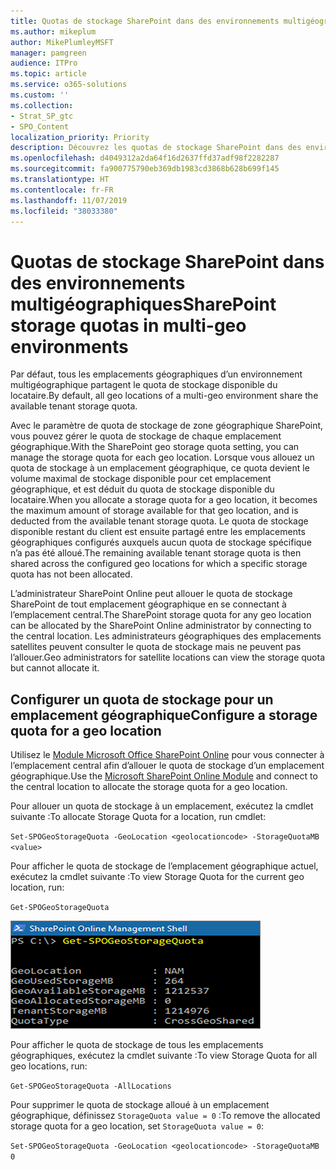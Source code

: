 ```yaml
---
title: Quotas de stockage SharePoint dans des environnements multigéographiques
ms.author: mikeplum
author: MikePlumleyMSFT
manager: pamgreen
audience: ITPro
ms.topic: article
ms.service: o365-solutions
ms.custom: ''
ms.collection:
- Strat_SP_gtc
- SPO_Content
localization_priority: Priority
description: Découvrez les quotas de stockage SharePoint dans des environnements multigéographiques.
ms.openlocfilehash: d4049312a2da64f16d2637ffd37adf98f2282287
ms.sourcegitcommit: fa900775790eb369db1983cd3868b628b699f145
ms.translationtype: HT
ms.contentlocale: fr-FR
ms.lasthandoff: 11/07/2019
ms.locfileid: "38033380"
---
```

# <a name="sharepoint-storage-quotas-in-multi-geo-environments"></a><span data-ttu-id="ceb42-103">Quotas de stockage SharePoint dans des environnements multigéographiques</span><span class="sxs-lookup"><span data-stu-id="ceb42-103">SharePoint storage quotas in multi-geo environments</span></span>

<span data-ttu-id="ceb42-104">Par défaut, tous les emplacements géographiques d’un environnement multigéographique partagent le quota de stockage disponible du locataire.</span><span class="sxs-lookup"><span data-stu-id="ceb42-104">By default, all geo locations of a multi-geo environment share the available tenant storage quota.</span></span>

<span data-ttu-id="ceb42-105">Avec le paramètre de quota de stockage de zone géographique SharePoint, vous pouvez gérer le quota de stockage de chaque emplacement géographique.</span><span class="sxs-lookup"><span data-stu-id="ceb42-105">With the SharePoint geo storage quota setting, you can manage the storage quota for each geo location.</span></span> <span data-ttu-id="ceb42-106">Lorsque vous allouez un quota de stockage à un emplacement géographique, ce quota devient le volume maximal de stockage disponible pour cet emplacement géographique, et est déduit du quota de stockage disponible du locataire.</span><span class="sxs-lookup"><span data-stu-id="ceb42-106">When you allocate a storage quota for a geo location, it becomes the maximum amount of storage available for that geo location, and is deducted from the available tenant storage quota.</span></span> <span data-ttu-id="ceb42-107">Le quota de stockage disponible restant du client est ensuite partagé entre les emplacements géographiques configurés auxquels aucun quota de stockage spécifique n’a pas été alloué.</span><span class="sxs-lookup"><span data-stu-id="ceb42-107">The remaining available tenant storage quota is then shared across the configured geo locations for which a specific storage quota has not been allocated.</span></span>

<span data-ttu-id="ceb42-108">L’administrateur SharePoint Online peut allouer le quota de stockage SharePoint de tout emplacement géographique en se connectant à l’emplacement central.</span><span class="sxs-lookup"><span data-stu-id="ceb42-108">The SharePoint storage quota for any geo location can be allocated by the SharePoint Online administrator by connecting to the central location.</span></span> <span data-ttu-id="ceb42-109">Les administrateurs géographiques des emplacements satellites peuvent consulter le quota de stockage mais ne peuvent pas l’allouer.</span><span class="sxs-lookup"><span data-stu-id="ceb42-109">Geo administrators for satellite locations can view the storage quota but cannot allocate it.</span></span>

## <a name="configure-a-storage-quota-for-a-geo-location"></a><span data-ttu-id="ceb42-110">Configurer un quota de stockage pour un emplacement géographique</span><span class="sxs-lookup"><span data-stu-id="ceb42-110">Configure a storage quota for a geo location</span></span>

<span data-ttu-id="ceb42-111">Utilisez le [Module Microsoft Office SharePoint Online](https://www.microsoft.com/download/details.aspx?id=35588 ) pour vous connecter à l’emplacement central afin d’allouer le quota de stockage d’un emplacement géographique.</span><span class="sxs-lookup"><span data-stu-id="ceb42-111">Use the [Microsoft SharePoint Online Module](https://www.microsoft.com/download/details.aspx?id=35588 ) and connect to the central location to allocate the storage quota for a geo location.</span></span> 

<span data-ttu-id="ceb42-112">Pour allouer un quota de stockage à un emplacement, exécutez la cmdlet suivante :</span><span class="sxs-lookup"><span data-stu-id="ceb42-112">To allocate Storage Quota for a location, run cmdlet:</span></span>

`Set-SPOGeoStorageQuota -GeoLocation <geolocationcode> -StorageQuotaMB <value>`

<span data-ttu-id="ceb42-113">Pour afficher le quota de stockage de l’emplacement géographique actuel, exécutez la cmdlet suivante :</span><span class="sxs-lookup"><span data-stu-id="ceb42-113">To view Storage Quota for the current geo location, run:</span></span>

`Get-SPOGeoStorageQuota`

![Capture d’écran d’une fenêtre de PowerShell affichant la cmdlet Get-SPOGeoStorageQuota](media/multi-geo-storage-quota.png)

<span data-ttu-id="ceb42-115">Pour afficher le quota de stockage de tous les emplacements géographiques, exécutez la cmdlet suivante :</span><span class="sxs-lookup"><span data-stu-id="ceb42-115">To view Storage Quota for all geo locations, run:</span></span>

`Get-SPOGeoStorageQuota -AllLocations`

<span data-ttu-id="ceb42-116">Pour supprimer le quota de stockage alloué à un emplacement géographique, définissez `StorageQuota value = 0` :</span><span class="sxs-lookup"><span data-stu-id="ceb42-116">To remove the allocated storage quota for a geo location, set `StorageQuota value = 0`:</span></span>

`Set-SPOGeoStorageQuota -GeoLocation <geolocationcode> -StorageQuotaMB 0`
